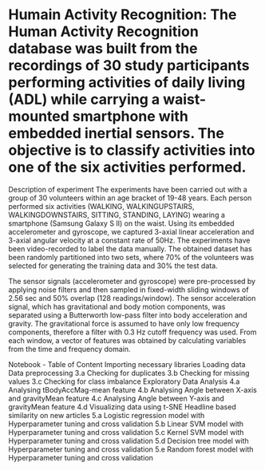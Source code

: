 # Humain Activity Recognition: The Human Activity Recognition database was built from the recordings of 30 study participants performing activities of daily living (ADL) while carrying a waist-mounted smartphone with embedded inertial sensors. The objective is to classify activities into one of the six activities performed.

Description of experiment
The experiments have been carried out with a group of 30 volunteers within an age bracket of 19-48 years. Each person performed six activities (WALKING, WALKINGUPSTAIRS, WALKINGDOWNSTAIRS, SITTING, STANDING, LAYING) wearing a smartphone (Samsung Galaxy S II) on the waist. Using its embedded accelerometer and gyroscope, we captured 3-axial linear acceleration and 3-axial angular velocity at a constant rate of 50Hz. The experiments have been video-recorded to label the data manually. The obtained dataset has been randomly partitioned into two sets, where 70% of the volunteers was selected for generating the training data and 30% the test data.

The sensor signals (accelerometer and gyroscope) were pre-processed by applying noise filters and then sampled in fixed-width sliding windows of 2.56 sec and 50% overlap (128 readings/window). The sensor acceleration signal, which has gravitational and body motion components, was separated using a Butterworth low-pass filter into body acceleration and gravity. The gravitational force is assumed to have only low frequency components, therefore a filter with 0.3 Hz cutoff frequency was used. From each window, a vector of features was obtained by calculating variables from the time and frequency domain.

Notebook - Table of Content
Importing necessary libraries
Loading data
Data preprocessing
3.a Checking for duplicates
3.b Checking for missing values
3.c Checking for class imbalance
Exploratory Data Analysis
4.a Analysing tBodyAccMag-mean feature
4.b Analysing Angle between X-axis and gravityMean feature
4.c Analysing Angle between Y-axis and gravityMean feature
4.d Visualizing data using t-SNE
Headline based similarity on new articles
5.a Logistic regression model with Hyperparameter tuning and cross validation
5.b Linear SVM model with Hyperparameter tuning and cross validation
5.c Kernel SVM model with Hyperparameter tuning and cross validation
5.d Decision tree model with Hyperparameter tuning and cross validation
5.e Random forest model with Hyperparameter tuning and cross validation
